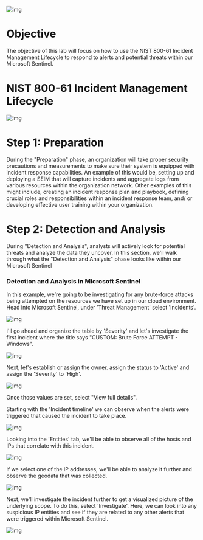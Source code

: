 ![img](https://i.imgur.com/8lw3y7S.png)

# Objective 
The objective of this lab will focus on how to use the NIST 800-61 Incident Management Lifecycle to respond to alerts and potential threats within our Microsoft Sentinel. 

# NIST 800-61 Incident Management Lifecycle

![img](https://i.imgur.com/lwKdT0k.png)

# Step 1: Preparation
During the "Preparation" phase, an organization will take proper security precautions and measurements to make sure their system is equipped with incident response capabilities. An example of this would be, setting up and deploying a SEIM that will capture incidents and aggregate logs from various resources within the organization network. Other examples of this might include, creating an incident response plan and playbook, defining crucial roles and responsibilities within an incident response team, and/ or developing effective user training within your organization. 

# Step 2: Detection and Analysis
During "Detection and Analysis", analysts will actively look for potential threats and analyze the data they uncover. In this section, we'll walk through what the "Detection and Analysis" phase looks like within our Microsoft Sentinel

<H3> Detection and Analysis in Microsoft Sentinel </H3>

In this example, we're going to be investigating for any brute-force attacks being attempted on the resources we have set up in our cloud environment. 
Head into Microsoft Sentinel, under 'Threat Management' select 'Incidents'. 

![img](https://i.imgur.com/SO9VJ9T.png)

I'll go ahead and organize the table by 'Severity' and let's investigate the first incident where the title says "CUSTOM: Brute Force ATTEMPT - Windows".

![img](https://i.imgur.com/o4orRah.png) 

Next, let's establish or assign the owner. assign the status to 'Active' and assign the 'Severity' to 'High'.

![img](https://i.imgur.com/653bdGq.png)

Once those values are set, select "View full details".

Starting with the 'Incident timeline' we can observe when the alerts were triggered that caused the incident to take place. 

![img](https://i.imgur.com/2x2EvTD.png)

Looking into the 'Entities' tab, we'll be able to observe all of the hosts and IPs that correlate with this incident. 

![img](https://i.imgur.com/Gq3Wqrx.png)

If we select one of the IP addresses, we'll be able to analyze it further and observe the geodata that was collected. 

![img](https://i.imgur.com/XhRPmXt.png)

Next, we'll investigate the incident further to get a visualized picture of the underlying scope. To do this, select 'Investigate'. Here, we can look into any suspicious IP entities and see if they are related to any other alerts that were triggered within Microsoft Sentinel. 

![img](https://i.imgur.com/9K9ShUo.png)
